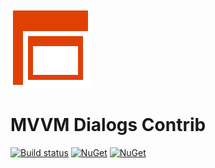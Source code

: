 ![MVVM Dialogs logo](doc/resources/Icon_128x128.png)

# MVVM Dialogs Contrib

[![Build status](https://ci.appveyor.com/api/projects/status/a25s6yfp0e70v4pw/branch/master?svg=true)](https://ci.appveyor.com/project/FantasticFiasco/mvvm-dialogs-contrib/branch/master) [![NuGet](https://img.shields.io/nuget/v/MvvmDialogs.Contrib.svg)](https://www.nuget.org/packages/MvvmDialogs.Contrib/) [![NuGet](https://img.shields.io/nuget/dt/MvvmDialogs.Contrib.svg)](https://www.nuget.org/packages/MvvmDialogs.Contrib/)
